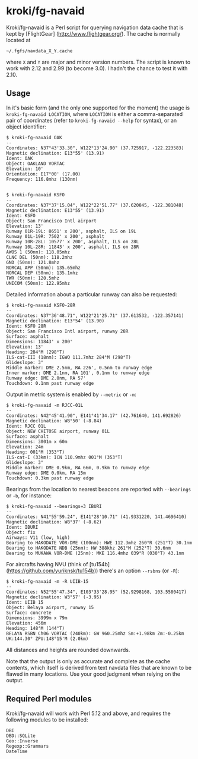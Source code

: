 # kroki/fg-navaid

Kroki/fg-navaid is a Perl script for querying navigation data cache
that is kept by [FlightGear] (http://www.flightgear.org/).  The cache
is normally located at

    ~/.fgfs/navdata_X_Y.cache

where `X` and `Y` are major and minor version numbers.  The script is
known to work with 2.12 and 2.99 (to become 3.0).  I hadn't the chance
to test it with 2.10.


## Usage

In it's basic form (and the only one supported for the moment) the
usage is `kroki-fg-navaid LOCATION`, where `LOCATION` is either a
comma-separated pair of coordinates (refer to `kroki-fg-navaid --help`
for syntax), or an object identifier:

    $ kroki-fg-navaid OAK
    --
    Coordinates: N37°43'33.30", W122°13'24.90" (37.725917, -122.223583)
    Magnetic declination: E13°55' (13.91)
    Ident: OAK
    Object: OAKLAND VORTAC
    Elevation: 10'
    Orientation: E17°00' (17.00)
    Frequency: 116.8mhz (130nm)


    $ kroki-fg-navaid KSFO
    --
    Coordinates: N37°37'15.04", W122°22'51.77" (37.620845, -122.381048)
    Magnetic declination: E13°55' (13.91)
    Ident: KSFO
    Object: San Francisco Intl airport
    Elevation: 13'
    Runway 01R-19L: 8651' x 200', asphalt, ILS on 19L
    Runway 01L-19R: 7502' x 200', asphalt
    Runway 10R-28L: 10577' x 200', asphalt, ILS on 28L
    Runway 10L-28R: 11843' x 200', asphalt, ILS on 28R
    AWOS 1 (50nm): 118.05mhz
    CLNC DEL (50nm): 118.2mhz
    GND (50nm): 121.8mhz
    NORCAL APP (50nm): 135.65mhz
    NORCAL DEP (50nm): 135.1mhz
    TWR (50nm): 120.5mhz
    UNICOM (50nm): 122.95mhz


Detailed information about a particular runway can also be requested:

    $ kroki-fg-navaid KSFO-28R
    --
    Coordinates: N37°36'48.71", W122°21'25.71" (37.613532, -122.357141)
    Magnetic declination: E13°54' (13.90)
    Ident: KSFO 28R
    Object: San Francisco Intl airport, runway 28R
    Surface: asphalt
    Dimensions: 11843' x 200'
    Elevation: 13'
    Heading: 284°M (298°T)
    ILS-cat-III (18nm): IGWQ 111.7mhz 284°M (298°T)
    Glideslope: 3°
    Middle marker: DME 2.5nm, RA 226', 0.5nm to runway edge
    Inner marker: DME 2.1nm, RA 101', 0.1nm to runway edge
    Runway edge: DME 2.0nm, RA 57'
    Touchdown: 0.1nm past runway edge


Output in metric system is enabled by `--metric` or `-m`:

    $ kroki-fg-navaid -m RJCC-01L
    --
    Coordinates: N42°45'41.90", E141°41'34.17" (42.761640, 141.692826)
    Magnetic declination: W8°50' (-8.84)
    Ident: RJCC 01L
    Object: NEW CHITOSE airport, runway 01L
    Surface: asphalt
    Dimensions: 3001m x 60m
    Elevation: 24m
    Heading: 001°M (353°T)
    ILS-cat-I (33km): ICN 110.9mhz 001°M (353°T)
    Glideslope: 3°
    Middle marker: DME 0.9km, RA 66m, 0.9km to runway edge
    Runway edge: DME 0.0km, RA 15m
    Touchdown: 0.3km past runway edge


Bearings from the location to nearest beacons are reported with
`--bearings` or `-b`, for instance:

    $ kroki-fg-navaid --bearings=3 IBURI
    --
    Coordinates: N41°55'59.24", E141°28'10.71" (41.9331220, 141.4696410)
    Magnetic declination: W8°37' (-8.62)
    Ident: IBURI
    Object: fix
    Airways: V11 (low, high)
    Bearing to HAKODATE VOR-DME (100nm): HWE 112.3mhz 260°R (251°T) 30.1nm
    Bearing to HAKODATE NDB (25nm): HW 388khz 261°M (252°T) 30.6nm
    Bearing to MUKAWA VOR-DME (25nm): MKE 116.4mhz 039°R (030°T) 43.1nm


For aircrafts having NVU (think of [tu154b]
(https://github.com/yuriknsk/tu154b)) there's an option `--rsbns` (or
`-R`):

    $ kroki-fg-navaid -m -R UIIB-15
    --
    Coordinates: N52°55'47.34", E103°33'28.95" (52.9298168, 103.5580417)
    Magnetic declination: W3°57' (-3.95)
    Ident: UIIB 15
    Object: Belaya airport, runway 15
    Surface: concrete
    Dimensions: 3999m x 79m
    Elevation: 456m
    Heading: 148°M (144°T)
    BELAYA RSBN Ch06 VORTAC (240km): GW 960.25mhz Sm:+1.98km Zm:-0.25km UK:144.30° ZPU:148°15'M (2.0km)


All distances and heights are rounded downwards.

Note that the output is only as accurate and complete as the cache
contents, which itself is derived from text navdata files that are
known to be flawed in many locations.  Use your good judgment when
relying on the output.


## Required Perl modules

Kroki/fg-navaid will work with Perl 5.12 and above, and requires the
following modules to be installed:

    DBI
    DBD::SQLite
    Geo::Inverse
    Regexp::Grammars
    DateTime
